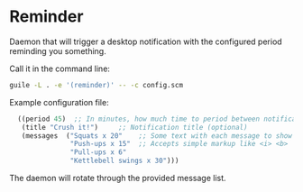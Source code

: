 # Reminder

Daemon that will trigger a desktop notification with the configured period
reminding you something.

Call it in the command line:

``` bash
guile -L . -e '(reminder)' -- -c config.scm
```

Example configuration file:

``` scheme
  ((period 45)  ;; In minutes, how much time to period between notifications
   (title "Crush it!")     ;; Notification title (optional)
   (messages  ("Squats x 20"    ;; Some text with each message to show
               "Push-ups x 15"  ;; Accepts simple markup like <i> <b>
               "Pull-ups x 6"
               "Kettlebell swings x 30")))
```

The daemon will rotate through the provided message list.
